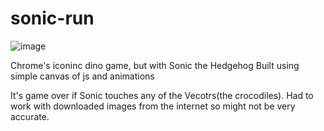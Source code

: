 # sonic-run
![image](https://github.com/user-attachments/assets/7477c3b4-aac7-46b5-b11e-1e19151b4749)

Chrome's iconinc dino game, but with Sonic the Hedgehog
Built using simple canvas of js and animations

It's game over if Sonic touches any of the Vecotrs(the crocodiles). Had to work with downloaded images from the internet so might not be very accurate.
